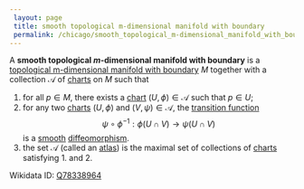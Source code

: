 ```yaml
---
 layout: page
 title: smooth topological m-dimensional manifold with boundary
 permalink: /chicago/smooth_topological_m-dimensional_manifold_with_boundary
---
```

A **smooth topological $m$-dimensional manifold with boundary** is a [topological m-dimensional manifold with boundary](https://mathgloss.github.io/MathGloss/chicago/topological_m-dimensional_manifold_with_boundary) $M$ together with a collection $\mathcal A$ of [charts](https://mathgloss.github.io/MathGloss/chicago/chart) on $M$ such that 
1. for all $p\in M$, there exists a [chart](https://mathgloss.github.io/MathGloss/chicago/chart) $(U, \phi)\in \mathcal A$ such that $p \in U$;
2. for any two [charts](https://mathgloss.github.io/MathGloss/chicago/######charts) $(U,\phi)$ and $(V, \psi) \in \mathcal A$, the [transition function](https://mathgloss.github.io/MathGloss/chicago/transition_function) $$\psi\circ \phi^{-1}:\phi(U\cap V)\to\psi(U\cap V)$$ is a [smooth](https://mathgloss.github.io/MathGloss/chicago/smooth) [diffeomorphism](https://mathgloss.github.io/MathGloss/chicago/diffeomorphism).
3. the set $\mathcal A$ (called an [atlas](https://mathgloss.github.io/MathGloss/chicago/atlas)) is the maximal set of collections of [charts](https://mathgloss.github.io/MathGloss/chicago/######charts) satisfying 1. and 2.

Wikidata ID: [Q78338964](https://www.wikidata.org/wiki/Q78338964)